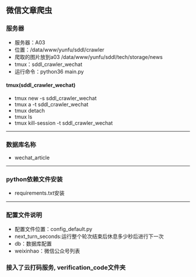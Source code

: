 ## 微信文章爬虫

### 服务器
- 服务器：A03
- 位置：/data/www/yunfu/sddl/crawler
- 爬取的图片放到a03 /data/www/yunfu/sddl/tech/storage/news
- tmux：sddl_crawler_wechat
- 运行命令：python36 main.py
#### tmux(sddl_crawler_wechat)
- tmux new -s sddl_crawler_wechat
- tmux a -t sddl_crawler_wechat
- tmux detach
- tmux ls
- tmux kill-session -t sddl_crawler_wechat

----------

### 数据库名称
- wechat_article

----------

### python依赖文件安装
- requirements.txt安装

----------

### 配置文件说明
- 配置文件位置：config_default.py
- next_turn_seconds:运行整个轮次结束后休息多少秒后进行下一次
- db：数据库配置
- weixinhao：微信公众号列表


### 接入了云打码服务, verification_code文件夹

